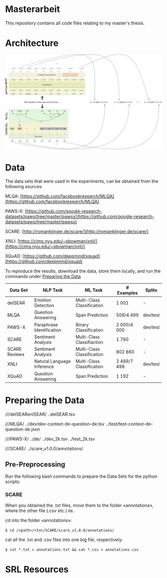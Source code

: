 # Masterarbeit

This repository contains all code files relating to my master's thesis.

# Architecture

![GLIBERT Architecture](/thesis/clvorlage/images/architecture.png)

# Data

The data sets that were used in the experiments, can be obtained from the following sources:

MLQA: [https://github.com/facebookresearch/MLQA](https://github.com/facebookresearch/MLQA)

PAWS-X: [https://github.com/google-research-datasets/paws/tree/master/pawsx](https://github.com/google-research-datasets/paws/tree/master/pawsx)

SCARE: [http://romanklinger.de/scare/](http://romanklinger.de/scare/)

XNLI: [https://cims.nyu.edu/~sbowman/xnli/](https://cims.nyu.edu/~sbowman/xnli/)

XQuAD: [https://github.com/deepmind/xquad](https://github.com/deepmind/xquad)

To reproduce the results, download the data, store them locally, and run the commands under [Preparing the Data](#preparing-the-data)

| Data Set | NLP Task | ML Task | \# Examples | Splits |
| -------- | -------- | ------- | ----------- | ------ |
| deISEAR |  Emotion Detection | Multi-Class Classification  | 1 001 | - |
| MLQA | Question Answering | Span Prediction | 509/4 499 | dev/test |
| PAWS-X | Paraphrase Identification | Binary Classification | 2 000/4 000 | dev/test |
| SCARE | Sentiment Analysis | Multi-Class Classifiaction | 1 760 | - |
| SCARE Reviews |  Sentiment Analysis | Multi-Class Classification | 802 860 | - |
| XNLI | Natural Language Inference | Multi-Class Classification |  2 489/7 498 | dev/test |
| XQuAD | Question Answering | Span Prediction |  1 192 | - |

# Preparing the Data

/<path>/<to>/deISEARenISEAR/
		..deISEAR.tsv

/<path>/<to>/MLQA/
		../dev/dev-context-de-question-de.tsv
		../test/test-context-de-question-de.json

/<path>/<to>/PAWS-X/
		../de/
			../dev_2k.tsv
			../test_2k.tsv	

/<path>/<to>/SCARE/
		../scare_v1.0.0/annotations/


## Pre-Preprocessing

Run the following bash commands to prepare the Data Sets for the python scripts:

### SCARE

When you obtained the .txt files, move them to the folder «annotations», where the other file (.csv etc.) lie.

cd into the folder «annotations»:

`$ cd /<path>/<to>/SCARE/scare_v1.0.0/annotations/`

cat all the .txt and .csv files into one big file, respectively:

`$ cat *.txt > annotations.txt && cat *.csv > annotations.csv`




# SRL Resources
